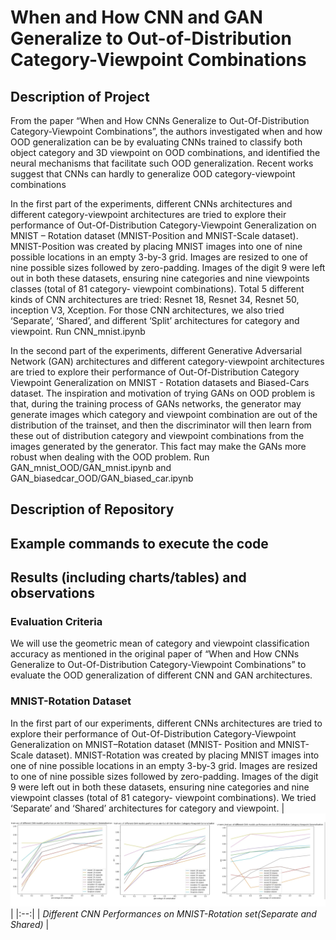 # When and How CNN and GAN Generalize to Out-of-Distribution Category-Viewpoint Combinations

## Description of Project
From the paper “When and How CNNs Generalize to Out-Of-Distribution Category-Viewpoint Combinations”, the authors investigated when and how OOD generalization can be by evaluating CNNs trained to classify both object category and 3D viewpoint on OOD combinations, and identified the neural mechanisms that facilitate such OOD generalization. Recent works suggest that CNNs can hardly to generalize OOD category-viewpoint combinations


In the first part of the experiments, different CNNs architectures and different category-viewpoint architectures are tried to explore their performance of Out-Of-Distribution Category-Viewpoint Generalization on MNIST – Rotation dataset (MNIST-Position and MNIST-Scale dataset). MNIST-Position was created by placing MNIST images into one of nine possible locations in an empty 3-by-3 grid. Images are resized to one of nine possible sizes followed by zero-padding. Images of the digit 9 were left out in both these datasets, ensuring nine categories and nine viewpoints classes (total of 81 category- viewpoint combinations). Total 5 different kinds of CNN architectures are tried: Resnet 18, Resnet 34, Resnet 50, inception V3, Xception. For those CNN architectures, we also tried ‘Separate’, ‘Shared’, and different ‘Split’ architectures for category and viewpoint. Run CNN_mnist.ipynb


In the second part of the experiments, different Generative Adversarial Network (GAN) architectures and different category-viewpoint architectures are tried to explore their performance of Out-Of-Distribution Category Viewpoint Generalization on MNIST - Rotation datasets and Biased-Cars dataset. The inspiration and motivation of trying GANs on OOD problem is that, during the training process of GANs networks, the generator may generate images which category and viewpoint combination are out of the distribution of the trainset, and then the discriminator will then learn from these out of distribution category and viewpoint combinations from the images generated by the generator. This fact may make the GANs more robust when dealing with the OOD problem. Run GAN_mnist_OOD/GAN_mnist.ipynb and GAN_biasedcar_OOD/GAN_biased_car.ipynb


## Description of Repository

## Example commands to execute the code 

## Results (including charts/tables) and observations  
### Evaluation Criteria
We will use the geometric mean of category and viewpoint classification accuracy as mentioned in the original paper of “When and How CNNs Generalize to Out-Of-Distribution Category-Viewpoint Combinations” to evaluate the OOD generalization of different CNN and GAN architectures.

### MNIST-Rotation Dataset
In the first part of our experiments, different CNNs architectures are tried to explore their performance of Out-Of-Distribution Category-Viewpoint Generalization on MNIST–Rotation dataset (MNIST- Position and MNIST-Scale dataset). MNIST-Rotation was created by placing MNIST images into one of nine possible locations in an empty 3-by-3 grid. Images are resized to one of nine possible sizes followed by zero-padding. Images of the digit 9 were left out in both these datasets, ensuring nine categories and nine viewpoint classes (total of 81 category- viewpoint combinations). We tried ‘Separate’ and ‘Shared’ architectures for category and viewpoint. 
|![Alt text](/Diagrams/2.png?raw=true)|
|:--:| 
| *Different CNN Performances on MNIST-Rotation set(Separate and Shared)* |
